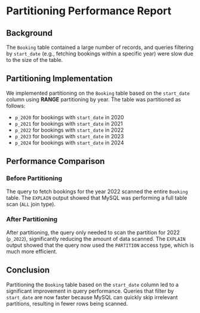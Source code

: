 # Partitioning Performance Report

## Background

The `Booking` table contained a large number of records, and queries filtering by `start_date` (e.g., fetching bookings within a specific year) were slow due to the size of the table.

## Partitioning Implementation

We implemented partitioning on the `Booking` table based on the `start_date` column using **RANGE** partitioning by year. The table was partitioned as follows:
- `p_2020` for bookings with `start_date` in 2020
- `p_2021` for bookings with `start_date` in 2021
- `p_2022` for bookings with `start_date` in 2022
- `p_2023` for bookings with `start_date` in 2023
- `p_2024` for bookings with `start_date` in 2024

## Performance Comparison

### Before Partitioning

The query to fetch bookings for the year 2022 scanned the entire `Booking` table. The `EXPLAIN` output showed that MySQL was performing a full table scan (`ALL` join type).

### After Partitioning

After partitioning, the query only needed to scan the partition for 2022 (`p_2022`), significantly reducing the amount of data scanned. The `EXPLAIN` output showed that the query now used the `PARTITION` access type, which is much more efficient.

## Conclusion

Partitioning the `Booking` table based on the `start_date` column led to a significant improvement in query performance. Queries that filter by `start_date` are now faster because MySQL can quickly skip irrelevant partitions, resulting in fewer rows being scanned.

